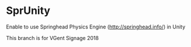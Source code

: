 # SprUnity

Enable to use Springhead Physics Engine (http://springhead.info/) in Unity



This branch is for VGent Signage 2018